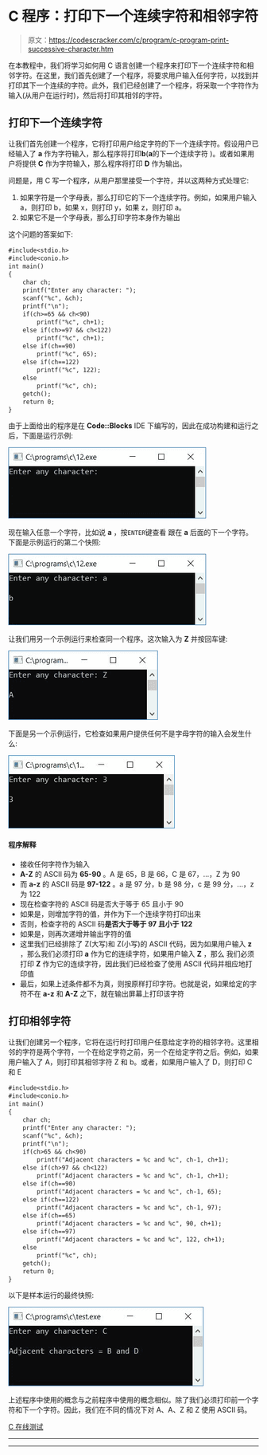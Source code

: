 # C 程序：打印下一个连续字符和相邻字符

> 原文：<https://codescracker.com/c/program/c-program-print-successive-character.htm>

在本教程中，我们将学习如何用 C 语言创建一个程序来打印下一个连续字符和相邻字符。在这里，我们首先创建了一个程序，将要求用户输入任何字符，以找到并打印其下一个连续的字符。此外，我们已经创建了一个程序，将采取一个字符作为输入(从用户在运行时)，然后将打印其相邻的字符。

## 打印下一个连续字符

让我们首先创建一个程序，它将打印用户给定字符的下一个连续字符。假设用户已经输入了 **a** 作为字符输入，那么程序将打印**b**(**a**的下一个连续字符 )。或者如果用户将提供 **C** 作为字符输入，那么程序将打印 **D** 作为输出。

问题是，用 C 写一个程序，从用户那里接受一个字符，并以这两种方式处理它:

1.  如果字符是一个字母表，那么打印它的下一个连续字符。例如，如果用户输入 a，则打印 b，如果 x，则打印 y，如果 z，则打印 a。
2.  如果它不是一个字母表，那么打印字符本身作为输出

这个问题的答案如下:

```
#include<stdio.h>
#include<conio.h>
int main()
{
    char ch;
    printf("Enter any character: ");
    scanf("%c", &ch);
    printf("\n");
    if(ch>=65 && ch<90)
        printf("%c", ch+1);
    else if(ch>=97 && ch<122)
        printf("%c", ch+1);
    else if(ch==90)
        printf("%c", 65);
    else if(ch==122)
        printf("%c", 122);
    else
        printf("%c", ch);
    getch();
    return 0;
}
```

由于上面给出的程序是在 **Code::Blocks** IDE 下编写的，因此在成功构建和运行之后，下面是运行示例:

![c program print next character](img/b0cd742e3e3cd6cce99c08d5cbf3efb4.png)

现在输入任意一个字符，比如说 **a** ，按`ENTER`键查看 跟在 **a** 后面的下一个字符。下面是示例运行的第二个快照:

![print next character c program](img/9ae173148b748e591256717cbfce35a7.png)

让我们用另一个示例运行来检查同一个程序。这次输入为 **Z** 并按回车键:

![print next successive character c](img/81618d68d9c0bb6cc7ecd874917ceeda.png)

下面是另一个示例运行，它检查如果用户提供任何不是字母字符的输入会发生什么:

![c print next character program](img/c0906c6170397eee4d0adf5165404c30.png)

#### 程序解释

*   接收任何字符作为输入
*   **A-Z** 的 ASCII 码为 **65-90** 。A 是 65，B 是 66，C 是 67，...，Z 为 90
*   而 **a-z** 的 ASCII 码是 **97-122** 。a 是 97 分，b 是 98 分，c 是 99 分，...，z 为 122
*   现在检查字符的 ASCII 码是否大于等于 65 且小于 90
*   如果是，则增加字符的值，并作为下一个连续字符打印出来
*   否则，检查字符的 ASCII 码**是否大于等于 97 且小于 122**
*   如果是，则再次递增并输出字符的值
*   这里我们已经排除了 Z(大写)和 Z(小写)的 ASCII 代码，因为如果用户输入 **z** ，那么我们必须打印 **a** 作为它的连续字符，如果用户输入 **Z** ，那么 我们必须打印 **Z** 作为它的连续字符，因此我们已经检查了使用 ASCII 代码并相应地打印值
*   最后，如果上述条件都不为真，则按原样打印字符。也就是说，如果给定的字符不在 **a-z** 和 **A-Z** 之下，就在输出屏幕上打印该字符

## 打印相邻字符

让我们创建另一个程序，它将在运行时打印用户任意给定字符的相邻字符。这里相邻的字符是两个字符，一个在给定字符之前，另一个在给定字符之后。例如，如果用户输入了 A，则打印其相邻字符 Z 和 b。或者，如果用户输入了 D，则打印 C 和 E

```
#include<stdio.h>
#include<conio.h>
int main()
{
    char ch;
    printf("Enter any character: ");
    scanf("%c", &ch);
    printf("\n");
    if(ch>65 && ch<90)
        printf("Adjacent characters = %c and %c", ch-1, ch+1);
    else if(ch>97 && ch<122)
        printf("Adjacent characters = %c and %c", ch-1, ch+1);
    else if(ch==90)
        printf("Adjacent characters = %c and %c", ch-1, 65);
    else if(ch==122)
        printf("Adjacent characters = %c and %c", ch-1, 97);
    else if(ch==65)
        printf("Adjacent characters = %c and %c", 90, ch+1);
    else if(ch==97)
        printf("Adjacent characters = %c and %c", 122, ch+1);
    else
        printf("%c", ch);
    getch();
    return 0;
}
```

以下是样本运行的最终快照:

![c print adjacent characters](img/d0b7c2da6763272e9f9e06bdeaea87a8.png)

上述程序中使用的概念与之前程序中使用的概念相似。除了我们必须打印前一个字符和下一个字符。因此，我们在不同的情况下对 A、A、Z 和 Z 使用 ASCII 码。

[C 在线测试](/exam/showtest.php?subid=2)

* * *

* * *